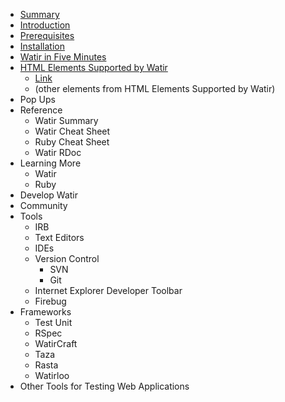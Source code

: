 - [Summary][summary]
- [Introduction][introduction]
- [Prerequisites][prerequisites]
- [Installation][installation]
- [Watir in Five Minutes][watir_in_five_minutes]
- [HTML Elements Supported by Watir][html_elements_supported_by_watir]
  - [Link][link]
  - (other elements from HTML Elements Supported by Watir)
- Pop Ups
- Reference
  - Watir Summary
  - Watir Cheat Sheet
  - Ruby Cheat Sheet
  - Watir RDoc
- Learning More
  - Watir
  - Ruby
- Develop Watir
- Community
- Tools
  - IRB
  - Text Editors
  - IDEs
  - Version Control
     - SVN
     - Git
  - Internet Explorer Developer Toolbar
  - Firebug
- Frameworks
  - Test Unit
  - RSpec
  - WatirCraft
  - Taza
  - Rasta
  - Watirloo
- Other Tools for Testing Web Applications

[summary]: https://github.com/zeljkofilipin/watirbook/blob/master/summary.md
[introduction]: https://github.com/zeljkofilipin/watirbook/blob/master/introduction.md
[prerequisites]: https://github.com/zeljkofilipin/watirbook/blob/master/prerequisites.md
[installation]: https://github.com/zeljkofilipin/watirbook/blob/master/installation.md
[watir_in_five_minutes]: https://github.com/zeljkofilipin/watirbook/blob/master/watir_in_five_minutes.md
[html_elements_supported_by_watir]: https://github.com/zeljkofilipin/watirbook/blob/master/html_elements_supported_by_watir.md
[link]: https://github.com/zeljkofilipin/watirbook/blob/master/link.md